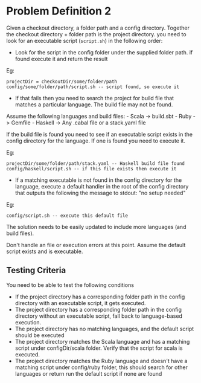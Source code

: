 # Problem Definition 2

Given a checkout directory, a folder path and a config directory. Together the checkout directory + folder path is the project directory. you need to look for an executable script (`script.sh`) in the following order:

- Look for the script in the config folder under the supplied folder path. if found execute it and return the result

Eg:
```
projectDir = checkoutDir/some/folder/path
config/some/folder/path/script.sh -- script found, so execute it
```

- If that fails then you need to search the project for build file that matches a particular language. The build file may not be found.

Assume the following languages and build files:
    - Scala   -> build.sbt
    - Ruby    -> Gemfile
    - Haskell -> Any .cabal file or a stack.yaml file

If the build file is found you need to see if an executable script exists in the config directory for the language. If one is found you need to execute it.

Eg:
```
projectDir/some/folder/path/stack.yaml -- Haskell build file found
config/haskell/script.sh -- if this file exists then execute it
```

- If a matching executable is not found in the config directory for the language, execute a default handler in the root of the config directory that outputs the following the message to stdout: "no setup needed"

Eg:
```
config/script.sh -- execute this default file
```

The solution needs to be easily updated to include more languages (and build files).

Don't handle an file or execution errors at this point. Assume the default script exists and is executable.

## Testing Criteria

You need to be able to test the following conditions

- If the project directory has a corresponding folder path in the config directory with an executable script, it gets executed.
- The project directory has a corresponding folder path in the config directory without an executable script, fall back to language-based execution.
- The project directory has no matching languages, and the default script should be executed
- The project directory matches the Scala language and has a matching script under configDir/scala folder. Verify that the script for scala is executed.
- The project directory matches the Ruby language and doesn't have a matching script under config/ruby folder, this should search for other languages or return run the default script if none are found
